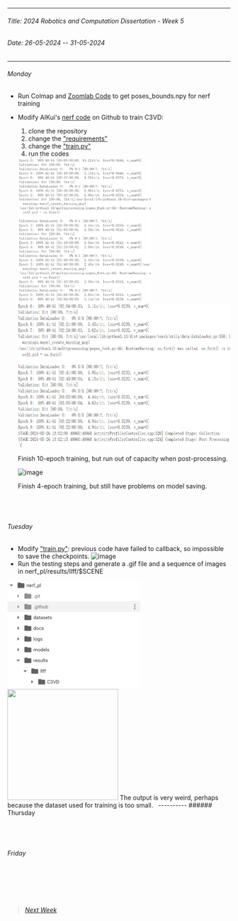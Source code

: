 
----------
###### Title: 2024 Robotics and Computation Dissertation - Week 5
###### Date: 26-05-2024 -- 31-05-2024
----------
###### Monday
- Run Colmap and [Zoomlab Code](https://github.com/superrice2020/ZoomLab_NeRF) to get poses_bounds.npy for nerf training

- Modify AIKui's [nerf code](https://github.com/kwea123/nerf_pl) on Github to train C3VD:
  1. clone the repository
  2. change the ["requirements"](../requirements.txt)
  3. change the ["train.py"](../train.py)
  4. run the codes

  <img src="aikui nerf C3VD 0-6 Epoch 256 batchsize 4096 data.png" alt="aikui nerf C3VD 0-6 Epoch 256 batchsize 4096 data" width="300" height="325">

  <img src="aikui nerf C3VD 6-9 Epoch 256 batchsize 4096 data.png" alt="aikui nerf C3VD 6-9 Epoch 256 batchsize 4096 data" width="500" height="325">

  Finish 10-epoch training, but run out of capacity when post-processing.
  
  ![image](https://github.com/QinyanGong/MScRoboticsandComputationDissertation/assets/74662060/790eb47e-7a5a-4d51-b13d-93d6ac6030bf)

  Finish 4-epoch training, but still have problems on model saving.

&nbsp;
----------
###### Tuesday
- Modify ["train.py"](../train.py): previous code have failed to callback, so impossible to save the checkpoints.
![image](https://github.com/QinyanGong/MScRoboticsandComputationDissertation/assets/74662060/99055d18-ef23-4481-bb5f-a3165b845c90)
- Run the testing steps and generate a .gif file and a sequence of images in nerf_pl/results/llff/$SCENE
 <img src="C3VD testing output 00.png" alt="C3VD testing output 00" width="300" height="240">
 <img src="C3VD.gif" width="250" height="250"/>
  The output is very weird, perhaps because the dataset used for training is too small.
&nbsp;
----------
###### Thursday

&nbsp;
----------
###### Friday

&nbsp;
----------
&nbsp;
> ###### [Next Week](Week6.md)
